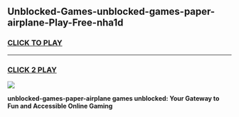 
## Unblocked-Games-unblocked-games-paper-airplane-Play-Free-nha1d
<h3>
<a href="https://premium76.site?title=unblocked-games-paper-airplane&ref=18A1">CLICK TO PLAY</a></h3>
<hr>

<h3>
<a href="https://premium76.site?title=unblocked-games-paper-airplane&ref=18A1">CLICK 2 PLAY</a>
  
</h3>

<a href="https://premium76.site?title=unblocked-games-paper-airplane&ref=18A1"><img src="https://clearcache.store/games.png"></a>


**unblocked-games-paper-airplane games unblocked: Your Gateway to Fun and Accessible Online Gaming**
